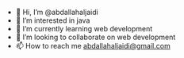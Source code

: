 - 👋 Hi, I’m @abdallahaljaidi
- 👀 I’m interested in java
- 🌱 I’m currently learning web development
- 💞️ I’m looking to collaborate on web development
- 📫 How to reach me abdallahaljaidi@gmail.com

<!---
abdallahaljaidi/abdallahaljaidi is a ✨ special ✨ repository because its `README.md` (this file) appears on your GitHub profile.
You can click the Preview link to take a look at your changes.
--->
